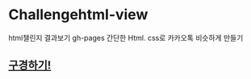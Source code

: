 # Challengehtml-view

html챌린지 결과보기 gh-pages
간단한 Html. css로 카카오톡 비슷하게 만들기

## <a href="https://gwansiklim.github.io/Challengehtml-view/">구경하기!</a>


